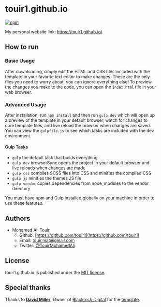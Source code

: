 # touir1.github.io
[![npm](https://img.shields.io/npm/l/date-2.svg?style=flat-square)](https://github.com/touir1/touir1.github.io/blob/master/LICENSE)

My personal website link: https://touir1.github.io/

## How to run ##

### Basic Usage

After downloading, simply edit the HTML and CSS files included with the template in your favorite text editor to make changes. These are the only files you need to worry about, you can ignore everything else! To preview the changes you make to the code, you can open the `index.html` file in your web browser.

### Advanced Usage

After installation, run `npm install` and then run `gulp dev` which will open up a preview of the template in your default browser, watch for changes to core template files, and live reload the browser when changes are saved. You can view the `gulpfile.js` to see which tasks are included with the dev environment.

#### Gulp Tasks

- `gulp` the default task that builds everything
- `gulp dev` browserSync opens the project in your default browser and live reloads when changes are made
- `gulp css` compiles SCSS files into CSS and minifies the compiled CSS
- `gulp js` minifies the themes JS file
- `gulp vendor` copies dependencies from node_modules to the vendor directory

You must have npm and Gulp installed globally on your machine in order to use these features.

## Authors ##

* Mohamed Ali Touir
  * Github: [https://github.com/touir1](https://github.com/touir1)
  * Email: [touir.mat@gmail.com](mailto:touir.mat@gmail.com)
  * Twitter: [@TouirMohamedAli](https://twitter.com/TouirMohamedAli)

## License ##

touir1.github.io is published under the [MIT license](http://www.opensource.org/licenses/mit-license).

## Special thanks ##

Thanks to **[David Miller](http://davidmiller.io/)**, Owner of [Blackrock Digital](http://blackrockdigital.io/) for the [template](https://github.com/blackrockdigital/startbootstrap-resume/).
